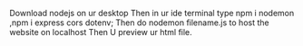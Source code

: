 Download nodejs on ur desktop 
Then in ur ide terminal type npm i nodemon ,npm i express cors dotenv;
Then do nodemon filename.js to host the website on localhost
Then U preview ur html file.
